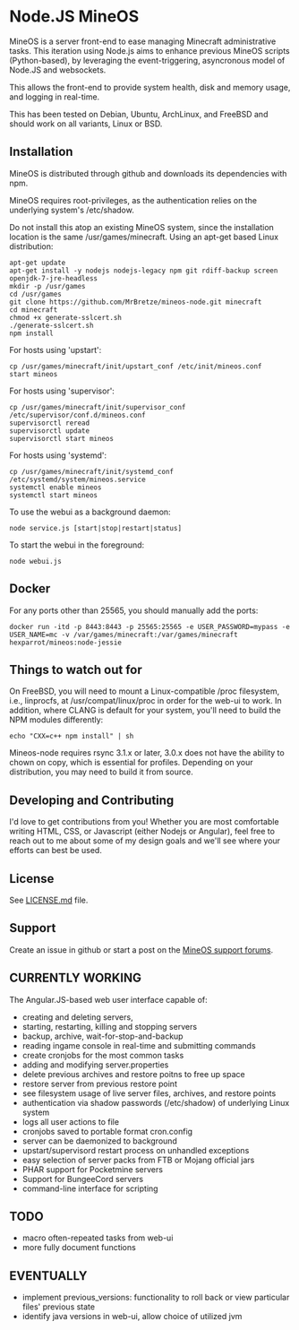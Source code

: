 Node.JS MineOS
======

MineOS is a server front-end to ease managing Minecraft administrative tasks.
This iteration using Node.js aims to enhance previous MineOS scripts (Python-based),
by leveraging the event-triggering, asyncronous model of Node.JS and websockets.

This allows the front-end to provide system health, disk and memory usage, and logging in real-time.

This has been tested on Debian, Ubuntu, ArchLinux, and FreeBSD and should work on all variants, Linux or BSD.

Installation
------------

MineOS is distributed through github and downloads its dependencies with npm.

MineOS requires root-privileges, as the authentication relies on the underlying system's /etc/shadow.

Do not install this atop an existing MineOS system, since the installation location is the same /usr/games/minecraft. Using an apt-get based Linux distribution:

    apt-get update
    apt-get install -y nodejs nodejs-legacy npm git rdiff-backup screen openjdk-7-jre-headless
    mkdir -p /usr/games
    cd /usr/games
    git clone https://github.com/MrBretze/mineos-node.git minecraft
    cd minecraft
    chmod +x generate-sslcert.sh
    ./generate-sslcert.sh
    npm install
    
For hosts using 'upstart':

    cp /usr/games/minecraft/init/upstart_conf /etc/init/mineos.conf
    start mineos

For hosts using 'supervisor':

    cp /usr/games/minecraft/init/supervisor_conf /etc/supervisor/conf.d/mineos.conf
    supervisorctl reread
    supervisorctl update
    supervisorctl start mineos

For hosts using 'systemd':

    cp /usr/games/minecraft/init/systemd_conf /etc/systemd/system/mineos.service
    systemctl enable mineos
    systemctl start mineos

To use the webui as a background daemon:

    node service.js [start|stop|restart|status]

To start the webui in the foreground:

    node webui.js

Docker
------

For any ports other than 25565, you should manually add the ports:

    docker run -itd -p 8443:8443 -p 25565:25565 -e USER_PASSWORD=mypass -e USER_NAME=mc -v /var/games/minecraft:/var/games/minecraft hexparrot/mineos:node-jessie

Things to watch out for
------

On FreeBSD, you will need to mount a Linux-compatible /proc filesystem, i.e., linprocfs,
at /usr/compat/linux/proc in order for the web-ui to work. In addition, where CLANG is
default for your system, you'll need to build the NPM modules differently:

    echo "CXX=c++ npm install" | sh

Mineos-node requires rsync 3.1.x or later, 3.0.x does not have the ability to chown
on copy, which is essential for profiles. Depending on your distribution, you may need
to build it from source.

Developing and Contributing
------

I'd love to get contributions from you! Whether you are most comfortable writing
HTML, CSS, or Javascript (either Nodejs or Angular), feel free to reach out to me about
some of my design goals and we'll see where your efforts can best be used.


License
-------

See [LICENSE.md](LICENSE.md) file.

Support
-------

Create an issue in github or start a post on the [MineOS support forums](http://discourse.codeemo.com).

CURRENTLY WORKING
-------

The Angular.JS-based web user interface capable of:

* creating and deleting servers, 
* starting, restarting, killing and stopping servers 
* backup, archive, wait-for-stop-and-backup
* reading ingame console in real-time and submitting commands
* create cronjobs for the most common tasks
* adding and modifying server.properties
* delete previous archives and restore poitns to free up space
* restore server from previous restore point
* see filesystem usage of live server files, archives, and restore points
* authentication via shadow passwords (/etc/shadow) of underlying Linux system
* logs all user actions to file
* cronjobs saved to portable format cron.config
* server can be daemonized to background
* upstart/supervisord restart process on unhandled exceptions
* easy selection of server packs from FTB or Mojang official jars
* PHAR support for Pocketmine servers
* Support for BungeeCord servers
* command-line interface for scripting

TODO
-------

* macro often-repeated tasks from web-ui
* more fully document functions

EVENTUALLY
-------

* implement previous_versions: functionality to roll back or view particular files' previous state
* identify java versions in web-ui, allow choice of utilized jvm
